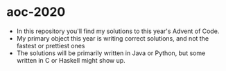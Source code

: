 # aoc-2020

* In this repository you'll find my solutions to this year's Advent of Code. 
* My primary object this year is writing correct solutions, and not the fastest or prettiest ones
* The solutions will be primarily written in Java or Python, but some written in C or Haskell might show up.
